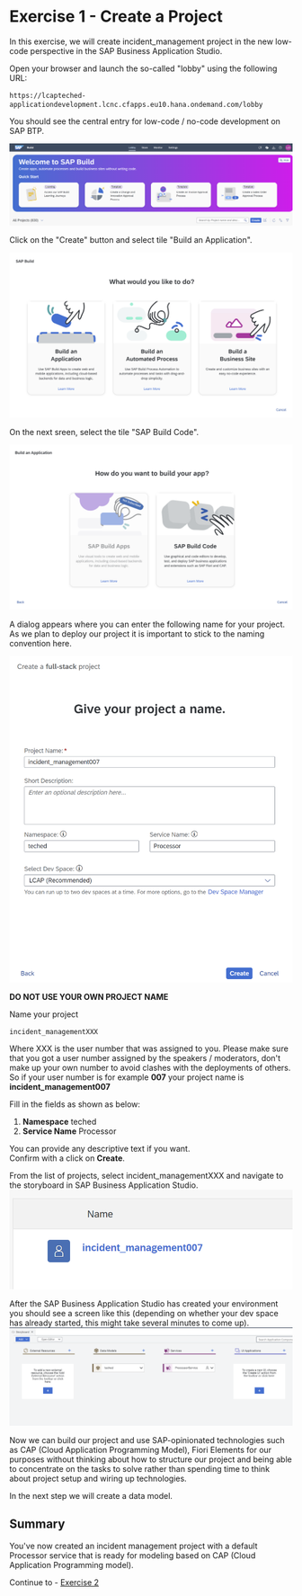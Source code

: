 # Exercise 1 - Create a Project

In this exercise, we will create incident_management project in the new low-code perspective in the SAP Business Application Studio.

Open your browser and launch the so-called "lobby" using the following URL:
```URL
https://lcapteched-applicationdevelopment.lcnc.cfapps.eu10.hana.ondemand.com/lobby
```
You should see the central entry for low-code / no-code development on SAP BTP.

![](/exercises/Ex1/images/Lobby.png)

Click on the "Create" button and select tile "Build an Application". 

![](/exercises/Ex1/images/BuildApplication.png)

On the next sreen, select the tile "SAP Build Code".

![](/exercises/Ex1/images/BuildCode.png)

A dialog appears where you can enter the following name for your project. As we plan to deploy our project it is important to stick to the naming convention here.  

![](/exercises/Ex1/images/FullStack.png)

**DO NOT USE YOUR OWN PROJECT NAME**  

Name your project   
```
incident_managementXXX
```
Where XXX is the user number that was assigned to you. Please make sure that you got a user number assigned by the speakers / moderators, don't make up your own number to avoid clashes with the deployments of others. So if your user number is for example **007** your project name is **incident_management007**

Fill in the fields as shown as below:
1. **Namespace**	teched
2. **Service Name**	Processor
   
You can provide any descriptive text if you want.  
Confirm with a click on **Create**.

From the list of projects, select incident_managementXXX and navigate to the storyboard in SAP Business Application Studio.
![](/exercises/Ex1/images/ProjectLink.png)

After the SAP Business Application Studio has created your environment you should see a screen like this (depending on whether your dev space has already started, this might take several minutes to come up).
![](/exercises/Ex1/images/ProjectCreated.png)

Now we can build our project and use SAP-opinionated technologies such as CAP (Cloud Application Programming Model), Fiori Elements for our purposes without thinking about how to structure our project and being able to concentrate on the tasks to solve rather than spending time to think about project setup and wiring up technologies.

In the next step we will create a data model.

## Summary

You've now created an incident management project with a default Processor service that is ready for modeling based on CAP (Cloud Application Programming model).

Continue to - [Exercise 2](../Ex2/README.md)

